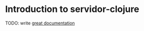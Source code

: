 # Introduction to servidor-clojure

TODO: write [great documentation](http://jacobian.org/writing/what-to-write/)

